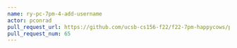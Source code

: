 ```yaml
---
name: ry-pc-7pm-4-add-username
actor: pconrad
pull_request_url: https://github.com/ucsb-cs156-f22/f22-7pm-happycows/pull/65
pull_request_num: 65
---
```

